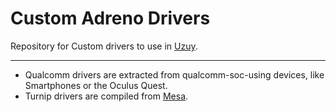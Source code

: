 # Custom Adreno Drivers
Repository for Custom drivers to use in [Uzuy](https://github.com/uzuy-emul/uzuy).

---
- Qualcomm drivers are extracted from qualcomm-soc-using devices, like Smartphones or the Oculus Quest.
- Turnip drivers are compiled from <a href="https://docs.mesa3d.org/index.html">Mesa</a>.

